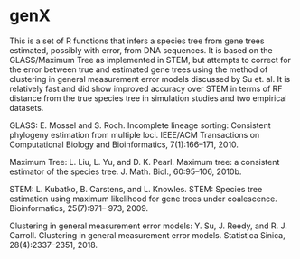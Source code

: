 # genX

This is a set of R functions that infers a species tree from gene trees estimated, possibly with error, from DNA sequences.  It is based on the GLASS/Maximum Tree as implemented in STEM, but attempts to correct for the error between true and estimated gene trees using the method of clustering in general measurement error models discussed by Su et. al.  It is relatively fast and did show improved accuracy over STEM in terms of RF distance from the true species tree in simulation studies and two empirical datasets.


GLASS:
E. Mossel and S. Roch. Incomplete lineage sorting: Consistent phylogeny estimation from multiple loci. IEEE/ACM Transactions on Computational Biology and Bioinformatics, 7(1):166–171, 2010.

Maximum Tree:
L. Liu, L. Yu, and D. K. Pearl. Maximum tree: a consistent estimator of the species tree. J. Math. Biol., 60:95–106, 2010b.


STEM:
L. Kubatko, B. Carstens, and L. Knowles. STEM: Species tree estimation using maximum likelihood for gene trees under coalescence. Bioinformatics, 25(7):971– 973, 2009.

Clustering in general measurement error models:
Y. Su, J. Reedy, and R. J. Carroll. Clustering in general measurement error models. Statistica Sinica, 28(4):2337–2351, 2018.
